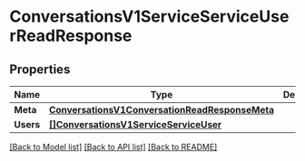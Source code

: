 # ConversationsV1ServiceServiceUserReadResponse

## Properties

Name | Type | Description | Notes
------------ | ------------- | ------------- | -------------
**Meta** | [**ConversationsV1ConversationReadResponseMeta**](conversations_v1_conversationReadResponse_meta.md) |  | [optional] 
**Users** | [**[]ConversationsV1ServiceServiceUser**](conversations.v1.service.service_user.md) |  | [optional] 

[[Back to Model list]](../README.md#documentation-for-models) [[Back to API list]](../README.md#documentation-for-api-endpoints) [[Back to README]](../README.md)


